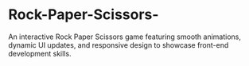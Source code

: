 # Rock-Paper-Scissors-
An interactive Rock Paper Scissors game featuring smooth animations, dynamic UI updates, and responsive design to showcase front-end development skills.

